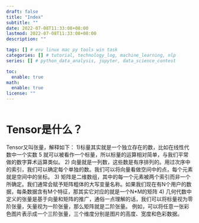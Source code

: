 ```yaml
---
draft: false
title: "Index"
subtitle: ""
date: 2022-07-08T11:33:08+08:00
lastmod: 2022-07-08T11:33:08+08:00
description: ""

tags: [] # env linux mac py tools win task
categories: [] # tutorial, technology_log, machine_learning, nlp
series: [] # python_data_analysis, jupyter, data_science_contest

toc:
  enable: true
math:
  enable: true
license: ""
---
```


```

```
# Tensor是什么？
Tensor又叫张量，解释如下：
1)标量其实就是一个独立存在的数，比如在线性代数中一个实数 5 就可以被看作一个标量，所以标量的运算相对简单，与我们平常做的数字算术运算类似。
2) 向量就是一列数，这些数是有序排列的。用过次序中的索引，我们可以确定每个单独的数。我们可以将向量看做空间中的点，每个元素就是空间中的坐标。
3) 矩阵是二维数组，其中的每一个元素被两个索引而非一个所确定。我们通常会赋予矩阵粗体的大写变量名称。如果我们现在有N个用户的数据，每条数据含有M个特征，那其实它对应的就是一个N*M的矩阵
4) 几何代数中定义的张量是基于向量和矩阵的推广，通俗一点理解的话，我们可以将标量视为零阶张量，矢量视为一阶张量，那么矩阵就是二阶张量。 例如，可以将任意一张彩色图片表示成一个三阶张量，三个维度分别是图片的高度、宽度和色彩数据。

